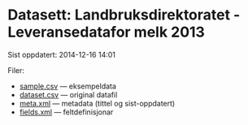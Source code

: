 # Datasett: Landbruksdirektoratet - Leveransedatafor melk 2013
 Sist oppdatert: 2014-12-16 14:01

 Filer:
 - [sample.csv](sample.csv) — eksempeldata
 - [dataset.csv](dataset.csv) — original datafil
 - [meta.xml](meta.xml) — metadata (tittel og sist-oppdatert)
 - [fields.xml](fields.xml) — feltdefinisjonar

